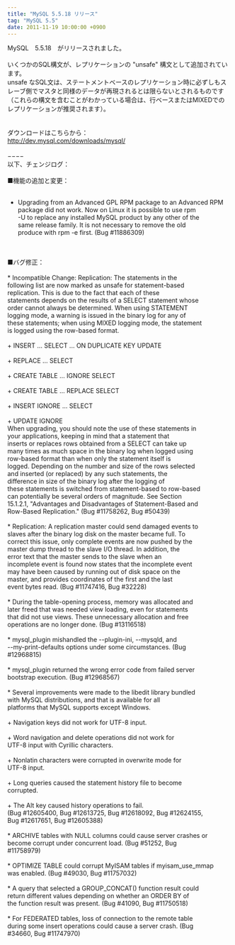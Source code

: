 ```yaml
---
title: "MySQL 5.5.18 リリース"
tag: "MySQL 5.5"
date: 2011-11-19 10:00:00 +0900
---
```


MySQL　5.5.18　がリリースされました。<br>
<br>
いくつかのSQL構文が、レプリケーションの "unsafe" 構文として追加されています。<br>
unsafe なSQL文は、ステートメントベースのレプリケーション時に必ずしもスレーブ側でマスタと同様のデータが再現されるとは限らないとされるものです（これらの構文を含むことがわかっている場合は、行ベースまたはMIXEDでのレプリケーションが推奨されます）。<br>
<br>
<br>
ダウンロードはこちらから：<br>
http://dev.mysql.com/downloads/mysql/<br>
<br>
−−−−<br>
以下、チェンジログ：<br>
<br>
■機能の追加と変更：<br>
<br>
   * Upgrading from an Advanced GPL RPM package to an Advanced RPM<br>
     package did not work. Now on Linux it is possible to use rpm<br>
     -U to replace any installed MySQL product by any other of the<br>
     same release family. It is not necessary to remove the old<br>
     produce with rpm -e first. (Bug #11886309)<br>
<br>
<br>
■バグ修正：<br>
<br>
   * Incompatible Change: Replication: The statements in the<br>
     following list are now marked as unsafe for statement-based<br>
     replication. This is due to the fact that each of these<br>
     statements depends on the results of a SELECT statement whose<br>
     order cannot always be determined. When using STATEMENT<br>
     logging mode, a warning is issued in the binary log for any of<br>
     these statements; when using MIXED logging mode, the statement<br>
     is logged using the row-based format.<br>
<br>
        + INSERT ... SELECT ... ON DUPLICATE KEY UPDATE<br>
<br>
        + REPLACE ... SELECT<br>
<br>
        + CREATE TABLE ... IGNORE SELECT<br>
<br>
        + CREATE TABLE ... REPLACE SELECT<br>
<br>
        + INSERT IGNORE ... SELECT<br>
<br>
        + UPDATE IGNORE<br>
     When upgrading, you should note the use of these statements in<br>
     your applications, keeping in mind that a statement that<br>
     inserts or replaces rows obtained from a SELECT can take up<br>
     many times as much space in the binary log when logged using<br>
     row-based format than when only the statement itself is<br>
     logged. Depending on the number and size of the rows selected<br>
     and inserted (or replaced) by any such statements, the<br>
     difference in size of the binary log after the logging of<br>
     these statements is switched from statement-based to row-based<br>
     can potentially be several orders of magnitude. See Section<br>
     15.1.2.1, "Advantages and Disadvantages of Statement-Based and<br>
     Row-Based Replication." (Bug #11758262, Bug #50439)<br>
<br>
   * Replication: A replication master could send damaged events to<br>
     slaves after the binary log disk on the master became full. To<br>
     correct this issue, only complete events are now pushed by the<br>
     master dump thread to the slave I/O thread. In addition, the<br>
     error text that the master sends to the slave when an<br>
     incomplete event is found now states that the incomplete event<br>
     may have been caused by running out of disk space on the<br>
     master, and provides coordinates of the first and the last<br>
     event bytes read. (Bug #11747416, Bug #32228)<br>
<br>
   * During the table-opening process, memory was allocated and<br>
     later freed that was needed view loading, even for statements<br>
     that did not use views. These unnecessary allocation and free<br>
     operations are no longer done. (Bug #13116518)<br>
<br>
   * mysql_plugin mishandled the --plugin-ini, --mysqld, and<br>
     --my-print-defaults options under some circumstances. (Bug<br>
     #12968815)<br>
<br>
   * mysql_plugin returned the wrong error code from failed server<br>
     bootstrap execution. (Bug #12968567)<br>
<br>
   * Several improvements were made to the libedit library bundled<br>
     with MySQL distributions, and that is available for all<br>
     platforms that MySQL supports except Windows.<br>
<br>
        + Navigation keys did not work for UTF-8 input.<br>
<br>
        + Word navigation and delete operations did not work for<br>
          UTF-8 input with Cyrillic characters.<br>
<br>
        + Nonlatin characters were corrupted in overwrite mode for<br>
          UTF-8 input.<br>
<br>
        + Long queries caused the statement history file to become<br>
          corrupted.<br>
<br>
        + The Alt key caused history operations to fail.<br>
     (Bug #12605400, Bug #12613725, Bug #12618092, Bug #12624155,<br>
     Bug #12617651, Bug #12605388)<br>
<br>
   * ARCHIVE tables with NULL columns could cause server crashes or<br>
     become corrupt under concurrent load. (Bug #51252, Bug<br>
     #11758979)<br>
<br>
   * OPTIMIZE TABLE could corrupt MyISAM tables if myisam_use_mmap<br>
     was enabled. (Bug #49030, Bug #11757032)<br>
<br>
   * A query that selected a GROUP_CONCAT() function result could<br>
     return different values depending on whether an ORDER BY of<br>
     the function result was present. (Bug #41090, Bug #11750518)<br>
<br>
   * For FEDERATED tables, loss of connection to the remote table<br>
     during some insert operations could cause a server crash. (Bug<br>
     #34660, Bug #11747970)<br>
<br>
<br>
